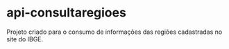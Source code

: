 # api-consultaregioes

Projeto criado para o consumo de informações das regiões cadastradas no site do IBGE.
